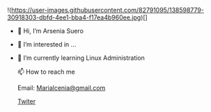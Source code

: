!(https://user-images.githubusercontent.com/82791095/138598779-30918303-dbfd-4ee1-bba4-f17ea4b960ee.jpg)[]
- 👋 Hi, I’m Arsenia Suero
- 👀 I’m interested in ...
- 🌱 I’m currently learning Linux Administration












   📫 How to reach me 
   
   
   Email: Marialcenia@gmail.com
   
   
   
   [Twiter](https://twitter.com/Elimele72854464)

<!---
elimelec19/elimelec19 is a ✨ special ✨ repository because its `README.md` (this file) appears on your GitHub profile.
You can click the Preview link to take a look at your changes.
--->
